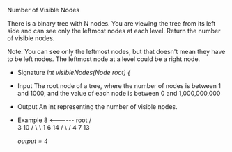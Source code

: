 Number of Visible Nodes

There is a binary tree with N nodes. You are viewing the tree from its left side and can see only the leftmost nodes at each level. Return the number of visible nodes.

Note: You can see only the leftmost nodes, but that doesn't mean they have to be left nodes. The leftmost node at a level could be a right node.

-   Signature
    _int visibleNodes(Node root) {_

-   Input
    The root node of a tree, where the number of nodes is between 1 and 1000, and the value of each node is between 0 and 1,000,000,000

-   Output
    An int representing the number of visible nodes.

-   Example
     	8 <------ root
       / \
      3   10
   	 / \    \ 
    1   6    14
       / \   /
      4   7 13  

    _output = 4_
